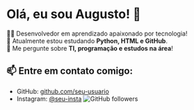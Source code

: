 # Olá, eu sou Augusto! 👋

👨‍💻 Desenvolvedor em aprendizado apaixonado por tecnologia!  
🌱 Atualmente estou estudando **Python, HTML e GitHub**.  
💬 Me pergunte sobre **TI, programação e estudos na área**!  

## 📫 Entre em contato comigo:
- GitHub: [github.com/seu-usuario]([https://github.com/seu-usuario](https://github.com/augusto-cs))
- Instagram: [@seu-insta]([https://instagram.com/seu-insta](https://www.instagram.com/marcosaugusto_cs/))
![GitHub followers](https://img.shields.io/github/followers/seu-usuario?style=social)

